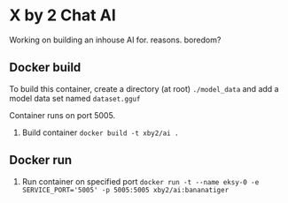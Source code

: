# X by 2 Chat AI

Working on building an inhouse AI for. reasons. boredom?

## Docker build

To build this container, create a directory (at root) `./model_data` and add a model data set named `dataset.gguf`

Container runs on port 5005.

1. Build container `docker build -t xby2/ai .`

## Docker run

1. Run container on specified port `docker run -t --name eksy-0 -e SERVICE_PORT='5005' -p 5005:5005 xby2/ai:bananatiger`

